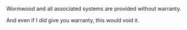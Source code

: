 Wormwood and all associated systems are provided without warranty.

And even if I _did_ give you warranty, this would void it.
